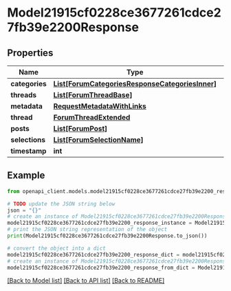 # Model21915cf0228ce3677261cdce27fb39e2200Response


## Properties

Name | Type | Description | Notes
------------ | ------------- | ------------- | -------------
**categories** | [**List[ForumCategoriesResponseCategoriesInner]**](ForumCategoriesResponseCategoriesInner.md) |  | 
**threads** | [**List[ForumThreadBase]**](ForumThreadBase.md) |  | 
**metadata** | [**RequestMetadataWithLinks**](RequestMetadataWithLinks.md) |  | 
**thread** | [**ForumThreadExtended**](ForumThreadExtended.md) |  | 
**posts** | [**List[ForumPost]**](ForumPost.md) |  | 
**selections** | [**List[ForumSelectionName]**](ForumSelectionName.md) |  | 
**timestamp** | **int** |  | 

## Example

```python
from openapi_client.models.model21915cf0228ce3677261cdce27fb39e2200_response import Model21915cf0228ce3677261cdce27fb39e2200Response

# TODO update the JSON string below
json = "{}"
# create an instance of Model21915cf0228ce3677261cdce27fb39e2200Response from a JSON string
model21915cf0228ce3677261cdce27fb39e2200_response_instance = Model21915cf0228ce3677261cdce27fb39e2200Response.from_json(json)
# print the JSON string representation of the object
print(Model21915cf0228ce3677261cdce27fb39e2200Response.to_json())

# convert the object into a dict
model21915cf0228ce3677261cdce27fb39e2200_response_dict = model21915cf0228ce3677261cdce27fb39e2200_response_instance.to_dict()
# create an instance of Model21915cf0228ce3677261cdce27fb39e2200Response from a dict
model21915cf0228ce3677261cdce27fb39e2200_response_from_dict = Model21915cf0228ce3677261cdce27fb39e2200Response.from_dict(model21915cf0228ce3677261cdce27fb39e2200_response_dict)
```
[[Back to Model list]](../README.md#documentation-for-models) [[Back to API list]](../README.md#documentation-for-api-endpoints) [[Back to README]](../README.md)



